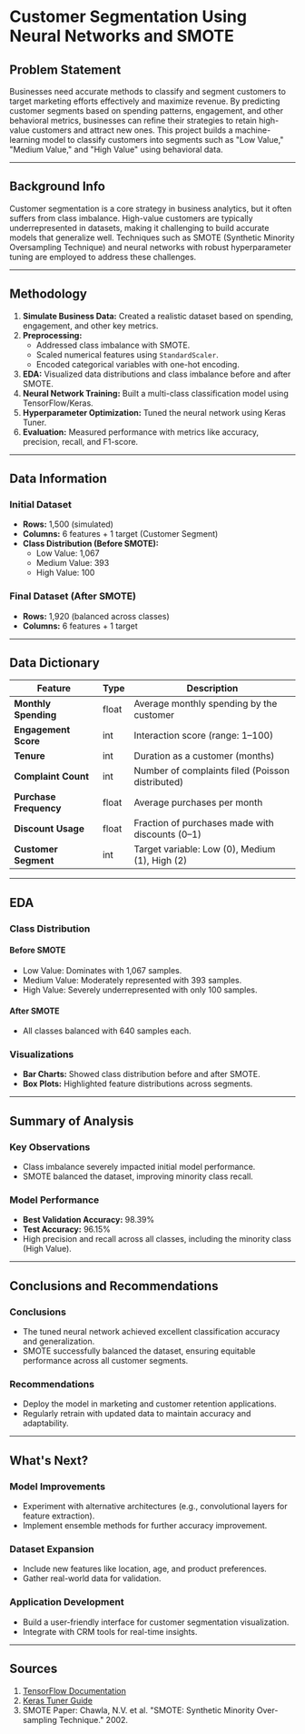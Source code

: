 # Customer Segmentation Using Neural Networks and SMOTE

## Problem Statement
Businesses need accurate methods to classify and segment customers to target marketing efforts effectively and maximize revenue. By predicting customer segments based on spending patterns, engagement, and other behavioral metrics, businesses can refine their strategies to retain high-value customers and attract new ones. This project builds a machine-learning model to classify customers into segments such as "Low Value," "Medium Value," and "High Value" using behavioral data.

---

## Background Info
Customer segmentation is a core strategy in business analytics, but it often suffers from class imbalance. High-value customers are typically underrepresented in datasets, making it challenging to build accurate models that generalize well. Techniques such as SMOTE (Synthetic Minority Oversampling Technique) and neural networks with robust hyperparameter tuning are employed to address these challenges.

---

## Methodology
1. **Simulate Business Data:** Created a realistic dataset based on spending, engagement, and other key metrics.
2. **Preprocessing:**
   - Addressed class imbalance with SMOTE.
   - Scaled numerical features using `StandardScaler`.
   - Encoded categorical variables with one-hot encoding.
3. **EDA:** Visualized data distributions and class imbalance before and after SMOTE.
4. **Neural Network Training:** Built a multi-class classification model using TensorFlow/Keras.
5. **Hyperparameter Optimization:** Tuned the neural network using Keras Tuner.
6. **Evaluation:** Measured performance with metrics like accuracy, precision, recall, and F1-score.

---

## Data Information

### Initial Dataset
- **Rows:** 1,500 (simulated)
- **Columns:** 6 features + 1 target (Customer Segment)
- **Class Distribution (Before SMOTE):**
  - Low Value: 1,067
  - Medium Value: 393
  - High Value: 100

### Final Dataset (After SMOTE)
- **Rows:** 1,920 (balanced across classes)
- **Columns:** 6 features + 1 target

---

## Data Dictionary
| Feature               | Type  | Description                                      |
|-----------------------|-------|--------------------------------------------------|
| **Monthly Spending**  | float | Average monthly spending by the customer         |
| **Engagement Score**  | int   | Interaction score (range: 1–100)                 |
| **Tenure**            | int   | Duration as a customer (months)                  |
| **Complaint Count**   | int   | Number of complaints filed (Poisson distributed) |
| **Purchase Frequency**| float | Average purchases per month                      |
| **Discount Usage**    | float | Fraction of purchases made with discounts (0–1) |
| **Customer Segment**  | int   | Target variable: Low (0), Medium (1), High (2)   |

---

## EDA

### Class Distribution
#### Before SMOTE
- Low Value: Dominates with 1,067 samples.
- Medium Value: Moderately represented with 393 samples.
- High Value: Severely underrepresented with only 100 samples.

#### After SMOTE
- All classes balanced with 640 samples each.

### Visualizations
- **Bar Charts:** Showed class distribution before and after SMOTE.
- **Box Plots:** Highlighted feature distributions across segments.

---

## Summary of Analysis

### Key Observations
- Class imbalance severely impacted initial model performance.
- SMOTE balanced the dataset, improving minority class recall.

### Model Performance
- **Best Validation Accuracy:** 98.39%
- **Test Accuracy:** 96.15%
- High precision and recall across all classes, including the minority class (High Value).

---

## Conclusions and Recommendations

### Conclusions
- The tuned neural network achieved excellent classification accuracy and generalization.
- SMOTE successfully balanced the dataset, ensuring equitable performance across all customer segments.

### Recommendations
- Deploy the model in marketing and customer retention applications.
- Regularly retrain with updated data to maintain accuracy and adaptability.

---

## What's Next?

### Model Improvements
- Experiment with alternative architectures (e.g., convolutional layers for feature extraction).
- Implement ensemble methods for further accuracy improvement.

### Dataset Expansion
- Include new features like location, age, and product preferences.
- Gather real-world data for validation.

### Application Development
- Build a user-friendly interface for customer segmentation visualization.
- Integrate with CRM tools for real-time insights.

---

## Sources
1. [TensorFlow Documentation](https://www.tensorflow.org/)
2. [Keras Tuner Guide](https://keras.io/keras_tuner/)
3. SMOTE Paper: Chawla, N.V. et al. "SMOTE: Synthetic Minority Over-sampling Technique." 2002.
